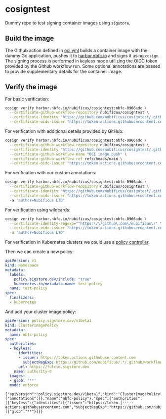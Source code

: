 # cosigntest

Dummy repo to test signing container images using `sigstore`.

## Build the image

The Github action defined in [oci.yml](.github/workflows/oci.yml) builds a container image with the dummy Go application, pushes it to [harbor.nbfc.io](https://harbor.nbfc.io/harbor/projects/2/repositories/cosigntest) and signs it using `cosign`. The signing process is performed in keyless mode utilizing the OIDC token provided by the Github workflow run. Some optional annotations are passed to provide supplementary details for the container image.

## Verify the image 

For basic verification:

```bash
cosign verify harbor.nbfc.io/nubificus/cosigntest:nbfc-0966adc \
  --certificate-github-workflow-repository nubificus/cosigntest \
  --certificate-identity "https://github.com/nubificus/cosigntest/.github/workflows/oci.yml@refs/heads/main" \
  --certificate-oidc-issuer "https://token.actions.githubusercontent.com" 
```

For verification with additional details provided by GitHub:

```bash
cosign verify harbor.nbfc.io/nubificus/cosigntest:nbfc-0966adc \
  --certificate-github-workflow-repository nubificus/cosigntest \
  --certificate-identity "https://github.com/nubificus/cosigntest/.github/workflows/oci.yml@refs/heads/main" \
  --certificate-github-workflow-name "OCI image push" \
  --certificate-github-workflow-ref refs/heads/main \
  --certificate-oidc-issuer "https://token.actions.githubusercontent.com"
```

For verification with our custom annotations:

```bash
cosign verify harbor.nbfc.io/nubificus/cosigntest:nbfc-0966adc \
  --certificate-github-workflow-repository nubificus/cosigntest \
  --certificate-identity "https://github.com/nubificus/cosigntest/.github/workflows/oci.yml@refs/heads/main" \
  --certificate-oidc-issuer "https://token.actions.githubusercontent.com" /
  -a 'author=Nubificus LTD'
```

For verification using wildcards:

```bash
cosign verify harbor.nbfc.io/nubificus/cosigntest:nbfc-0966adc \
  --certificate-identity-regexp="^https:\/\/github\.com\/nubificus\/" \
  --certificate-oidc-issuer "https://token.actions.githubusercontent.com" \
  -a 'author=Nubificus LTD'
```

For verification in Kubernetes clusters we could use a [policy controller](https://github.com/sigstore/helm-charts/tree/main/charts/policy-controller#deploy-policy-controller-helm-chart).

Then we can create a new policy:

```yaml
apiVersion: v1                                                                                                                                                                                             
kind: Namespace                                                                                                                                                                             
metadata:                                                                                                                                               
  labels:                                                                                                                                                                                            
    policy.sigstore.dev/include: "true"                                                                                                                                                                      
    kubernetes.io/metadata.name: test-policy                                                                                                                                                       
  name: test-policy                                                                                                                                                                                          
spec:                                                                                                                                                                                                       
  finalizers:                                                                                                                                                                                               
  - kubernetes
```

And add your cluster image policy:

```yaml
apiVersion: policy.sigstore.dev/v1beta1                                                                                                                                                                    
kind: ClusterImagePolicy                                                                                                                                                                                    
metadata:                                                                                                                                                                                                  
  name: nbfc-policy                                                                                                                                                                                        
spec:                                                                                                                                                                                                      
  authorities:                                                                                                                                                                                             
  - keyless:                                                                                                                                                                                              
      identities:                                                                                                                                                                                          
      - issuer: https://token.actions.githubusercontent.com                                                                                                                                            
        subjectRegExp: https://github.com/nubificus/.*/.github/workflows/*@*                                                                                                                              
      url: https://fulcio.sigstore.dev                                                                                                                                                                     
    name: authority-0                                                                                                                                                                                   
  images:                                                                                                                                                                                              
  - glob: '**'
  mode: enforce
```
```
{"apiVersion":"policy.sigstore.dev/v1beta1","kind":"ClusterImagePolicy","metadata":{"annotations":{},"name":"nbfc-policy"},"spec":{"authorities":[{"keyless":{"identities":[{"issuer":"https://token.│·····
actions.githubusercontent.com","subjectRegExp":"https://github.com/nubificus/.*/.github/workflows/*@*"}]}}],"images":[{"glob":"**"}]}}
```
